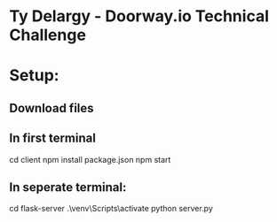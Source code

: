 # Ty Delargy - Doorway.io Technical Challenge
# Setup:
  ## Download files
  
## In first terminal
cd client
npm install package.json
npm start

## In seperate terminal:
cd flask-server
.\venv\Scripts\activate
python server.py
